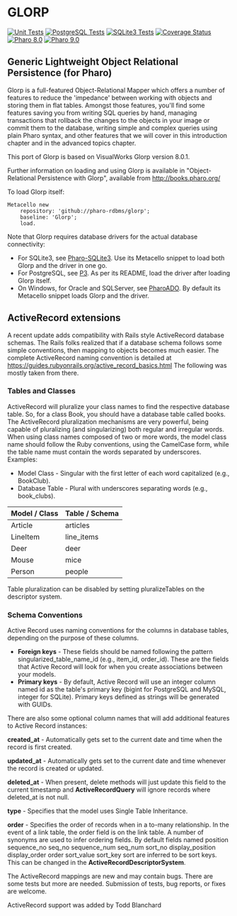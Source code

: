 # GLORP

[![Unit Tests](https://github.com/pharo-rdbms/glorp/workflows/Unit%20Tests/badge.svg?branch=master)](https://github.com/pharo-rdbms/glorp/actions?query=workflow%3AUnit%20Tests)
[![PostgreSQL Tests](https://github.com/pharo-rdbms/glorp/workflows/PostgreSQL%20Integration%20Tests/badge.svg?branch=master)](https://github.com/pharo-rdbms/glorp/actions?query=workflow%3APostgreSQL%20Integration%20Tests)
[![SQLite3 Tests](https://github.com/pharo-rdbms/glorp/workflows/SQLite3%20Integration%20Tests/badge.svg?branch=master)](https://github.com/pharo-rdbms/glorp/actions?query=workflow%3ASQLite3%20Integration%20Tests)
[![Coverage Status](https://codecov.io/github/pharo-rdbms/glorp/coverage.svg?branch=master)](https://codecov.io/gh/pharo-rdbms/glorp/branch/master)
[![Pharo 8.0](https://img.shields.io/badge/Pharo-8.0-informational)](https://pharo.org)
[![Pharo 9.0](https://img.shields.io/badge/Pharo-9.0-informational)](https://pharo.org)

## Generic Lightweight Object Relational Persistence (for Pharo)

Glorp is a full-featured Object-Relational Mapper which offers a number of features to reduce the 'impedance' between working with objects and storing them in flat tables. Amongst those features, you'll find some features saving you from writing SQL queries by hand, managing transactions that rollback the changes to the objects in your image or commit them to the database, writing simple and complex queries using plain Pharo syntax, and other features that we will cover in this introduction chapter and in the advanced topics chapter.

This port of Glorp is based on VisualWorks Glorp version 8.0.1.

Further information on loading and using Glorp is available in "Object-Relational Persistence with Glorp", available from http://books.pharo.org/

To load Glorp itself:

```smalltalk
Metacello new
	repository: 'github://pharo-rdbms/glorp';
	baseline: 'Glorp';
	load.
```

Note that Glorp requires database drivers for the actual database connectivity:
- For SQLite3, see [Pharo-SQLite3](https://github.com/pharo-rdbms/Pharo-SQLite3). Use its Metacello snippet to load both Glorp and the driver in one go.
- For PostgreSQL, see [P3](https://github.com/svenvc/P3). As per its README, load the driver after loading Glorp itself.
- On Windows, for Oracle and SQLServer, see [PharoADO](https://github.com/eftomi/PharoADO). By default its Metacello snippet loads Glorp and the driver.  

## ActiveRecord extensions

A recent update adds compatibility with Rails style ActiveRecord database schemas.  The Rails folks realized that if a database schema follows some simple conventions, then mapping to objects becomes much easier.  The complete ActiveRecord naming convention is detailed at https://guides.rubyonrails.org/active_record_basics.html The following was mostly taken from there.

### Tables and Classes

ActiveRecord will pluralize your class names to find the respective database table. So, for a class Book, you should have a database table called books. The ActiveRecord pluralization mechanisms are very powerful, being capable of pluralizing (and singularizing) both regular and irregular words. When using class names composed of two or more words, the model class name should follow the Ruby conventions, using the CamelCase form, while the table name must contain the words separated by underscores. Examples:

* Model Class - Singular with the first letter of each word capitalized (e.g., BookClub).
* Database Table - Plural with underscores separating words (e.g., book_clubs).

| Model / Class  |  Table / Schema |
|----------------- |--------------------|
| Article  |  articles |
| LineItem |   line_items |
| Deer  |  deer |
| Mouse  |  mice |
| Person |   people |

Table pluralization can be disabled by setting pluralizeTables on the descriptor system.

### Schema Conventions
Active Record uses naming conventions for the columns in database tables, depending on the purpose of these columns.

* **Foreign keys** - These fields should be named following the pattern singularized_table_name_id (e.g., item_id, order_id). These are the fields that Active Record will look for when you create associations between your models.
* **Primary keys** - By default, Active Record will use an integer column named id as the table's primary key (bigint for PostgreSQL and MySQL, integer for SQLite). Primary keys defined as strings will be generated with GUIDs.

There are also some optional column names that will add additional features to Active Record instances:

**created_at** - Automatically gets set to the current date and time when the record is first created.

**updated_at** - Automatically gets set to the current date and time whenever the record is created or updated.

**deleted_at** - When present, delete methods will just update this field to the current timestamp and **ActiveRecordQuery** will ignore records where deleted_at is not null.

**type** - Specifies that the model uses Single Table Inheritance.

**order** - Specifies the order of records when in a to-many relationship.  In the event of a link table, the order field is on the link table.  A number of synonyms are used to infer ordering fields.  By default fields named position sequence_no seq_no sequence_num seq_num sort_no display_position display_order order sort_value sort_key sort are inferred to be sort keys.  This can be changed in the **ActiveRecordDescriptorSystem**.

The ActiveRecord mappings are new and may contain bugs.  There are some tests but more are needed. Submission of tests, bug reports, or fixes are welcome.  

ActiveRecord support was added by Todd Blanchard
